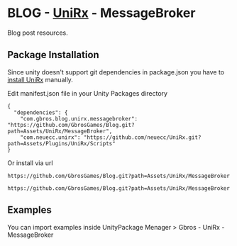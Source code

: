 # BLOG - [UniRx](https://github.com/neuecc/UniRx) - MessageBroker

Blog post resources.

## Package Installation 

Since unity doesn't support git dependencies in package.json you have to [install UniRx](https://github.com/neuecc/UniRx#upm-package) manually. 

Edit manifest.json file in your Unity Packages directory 


```
{
  "dependencies": {
    "com.gbros.blog.unirx.messagebroker": "https://github.com/GbrosGames/Blog.git?path=Assets/UniRx/MessageBroker",
    "com.neuecc.unirx": "https://github.com/neuecc/UniRx.git?path=Assets/Plugins/UniRx/Scripts"
}
```

Or install via url

```
https://github.com/GbrosGames/Blog.git?path=Assets/UniRx/MessageBroker
```
```
https://github.com/GbrosGames/Blog.git?path=Assets/UniRx/MessageBroker
```


## Examples

You can import examples inside UnityPackage Menager > Gbros - UniRx - MessageBroker
